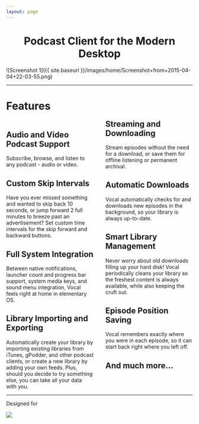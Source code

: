 ```yaml
---
layout: page
---
```


<h1 class="center inline-styles-are-evil" style="text-align:center;">Podcast Client for the Modern Desktop</h1>

![Screenshot 1]({{ site.baseurl }}/images/home/Screenshot+from+2015-04-04+22-03-55.png)

<hr/>

<h1>Features</h1>

<div style="column-count:2;break-inside:avoid;column-gap:2rem;">
<div>
<h2>Audio and Video Podcast Support</h2>

Subscribe, browse, and listen to any podcast - audio or video.

<h2>Custom Skip Intervals</h2>

Have you ever missed something and wanted to skip back 10 seconds, or jump forward 2 full minutes to breeze past an advertisement? Set custom time intervals for the skip forward and backward buttons.

<h2>Full System Integration</h2>

Between native notifications, launcher count and progress bar support, system media keys, and sound menu integration, Vocal feels right at home in elementary OS.

<h2>Library Importing and Exporting</h2>

Automatically create your library by importing existing libraries from iTunes, gPodder, and other podcast clients, or create a new library by adding your own feeds. Plus, should you decide to try something else, you can take all your data with you.

</div>
<div>

<h2>Streaming and Downloading</h2>

Stream episodes without the need for a download, or save them for offline listening or permanent archival.

<h2>Automatic Downloads</h2>

Vocal automatically checks for and downloads new episodes in the background, so your library is always up-to-date.

<h2>Smart Library Management</h2>

Never worry about old downloads filling up your hard disk! Vocal periodically cleans your library so the freshest content is always available, while also keeping the cruft out.

<h2>Episode Position Saving</h2>

Vocal remembers exactly where you were in each episode, so it can start back right where you left off.

<h2>And much more...</h2>
</div>
</div>

---

Designed for

<a href="http://elementary.io"><img class="center" src="{{ site.baseurl }}/images/home/elementary OS.png" /></a>